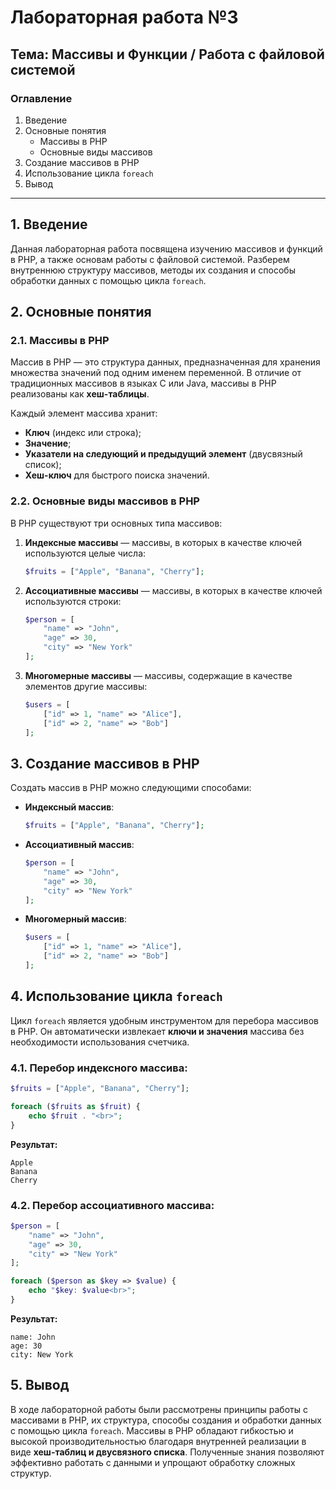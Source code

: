 # Лабораторная работа №3
## Тема: Массивы и Функции / Работа с файловой системой

### **Оглавление**
1. Введение
2. Основные понятия
   - Массивы в PHP
   - Основные виды массивов
3. Создание массивов в PHP
4. Использование цикла `foreach`
5. Вывод

---

## 1. Введение
Данная лабораторная работа посвящена изучению массивов и функций в PHP, а также основам работы с файловой системой. Разберем внутреннюю структуру массивов, методы их создания и способы обработки данных с помощью цикла `foreach`.

## 2. Основные понятия

### 2.1. Массивы в PHP
Массив в PHP — это структура данных, предназначенная для хранения множества значений под одним именем переменной. В отличие от традиционных массивов в языках C или Java, массивы в PHP реализованы как **хеш-таблицы**.

Каждый элемент массива хранит:
- **Ключ** (индекс или строка);
- **Значение**;
- **Указатели на следующий и предыдущий элемент** (двусвязный список);
- **Хеш-ключ** для быстрого поиска значений.

### 2.2. Основные виды массивов в PHP
В PHP существуют три основных типа массивов:

1. **Индексные массивы** — массивы, в которых в качестве ключей используются целые числа:
   ```php
   $fruits = ["Apple", "Banana", "Cherry"];
   ```
2. **Ассоциативные массивы** — массивы, в которых в качестве ключей используются строки:
   ```php
   $person = [
       "name" => "John",
       "age" => 30,
       "city" => "New York"
   ];
   ```
3. **Многомерные массивы** — массивы, содержащие в качестве элементов другие массивы:
   ```php
   $users = [
       ["id" => 1, "name" => "Alice"],
       ["id" => 2, "name" => "Bob"]
   ];
   ```

## 3. Создание массивов в PHP
Создать массив в PHP можно следующими способами:

- **Индексный массив**:
   ```php
   $fruits = ["Apple", "Banana", "Cherry"];
   ```
- **Ассоциативный массив**:
   ```php
   $person = [
       "name" => "John",
       "age" => 30,
       "city" => "New York"
   ];
   ```
- **Многомерный массив**:
   ```php
   $users = [
       ["id" => 1, "name" => "Alice"],
       ["id" => 2, "name" => "Bob"]
   ];
   ```

## 4. Использование цикла `foreach`
Цикл `foreach` является удобным инструментом для перебора массивов в PHP. Он автоматически извлекает **ключи и значения** массива без необходимости использования счетчика.

### 4.1. Перебор индексного массива:
```php
$fruits = ["Apple", "Banana", "Cherry"];

foreach ($fruits as $fruit) {
    echo $fruit . "<br>";
}
```
**Результат:**
```plaintext
Apple
Banana
Cherry
```

### 4.2. Перебор ассоциативного массива:
```php
$person = [
    "name" => "John",
    "age" => 30,
    "city" => "New York"
];

foreach ($person as $key => $value) {
    echo "$key: $value<br>";
}
```
**Результат:**
```plaintext
name: John
age: 30
city: New York
```

## 5. Вывод
В ходе лабораторной работы были рассмотрены принципы работы с массивами в PHP, их структура, способы создания и обработки данных с помощью цикла `foreach`. Массивы в PHP обладают гибкостью и высокой производительностью благодаря внутренней реализации в виде **хеш-таблиц и двусвязного списка**. Полученные знания позволяют эффективно работать с данными и упрощают обработку сложных структур.


